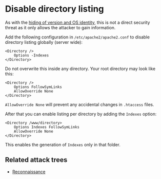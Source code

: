 # Disable directory listing

As with the [hiding of version and OS identity](hide-info.md), this is not a direct security threat 
as it only allows the attacker to gain information. 

Add the following configuration in `/etc/apache2/apache2.conf` to disable directory listing globally (server wide):

```
<Directory />
    Options -Indexes 
</Directory>
```

Do not overwrite this inside any directory. Your root directory may look like this:

```
<Directory />
    Options FollowSymLinks
    AllowOverride None
</Directory>
```

`AllowOverride None` will prevent any accidental changes in `.htaccess` files.

After that you can enable listing per directory by adding the `Indexes` option:

```
<Directory /www/directory>
    Options Indexes FollowSymLinks
    AllowOverride None
</Directory>
```

This enables the generation of `Indexes` only in that folder. 

## Related attack trees

* [Reconnaissance](attack-trees:docs/reconnaissance/README)